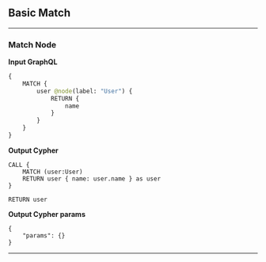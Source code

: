 ## Basic Match

---

### Match Node

**Input GraphQL**

```graphql
{
    MATCH {
        user @node(label: "User") {
            RETURN {
                name
            }
        }
    }
}
```

**Output Cypher**

```cypher
CALL {
    MATCH (user:User)
    RETURN user { name: user.name } as user
}

RETURN user
```

**Output Cypher params**

```params
{
    "params": {}
}
```

---
